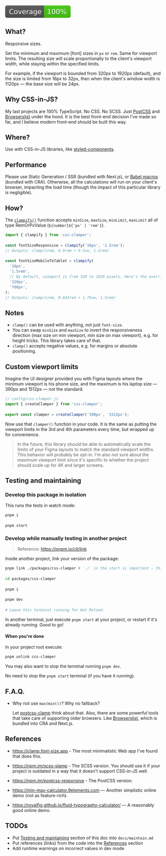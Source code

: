 [![build-test](./.github/badges/coverage.svg)](./.github/badges/coverage.svg)

## What?

Responsive sizes.

Set the minimum and maximum [font] sizes in `px` or `rem`. Same for viewport limits. The resulting size will scale proportionally to the client's viewport width, while staying within the specified limits.

For example, if the viewport is bounded from 320px to 1920px (default), and the size is limited from 16px to 32px, then when the client's window width is 1120px — the base size will be 24px.

## Why CSS-in-JS?

My last projects are 100% TypeScript. No CSS. No SCSS. Just [PostCSS][postcss] and [Browserslist][browserslist] under the hood. It is the best front-end decision I've made so far, and I believe modern front-end should be built this way.

## Where?

Use with CSS-in-JS libraries, like [styled-components](https://styled-components.com/).

## Performance

Please use Static Generation / SSR (bundled with Next.js), or [Babel macros](https://babeljs.io/blog/2017/09/11/zero-config-with-babel-macros) (bundled with CRA). Otherwise, all the calculations will run on your client's browser, impacting the load time (though the impact of this particular library is negligible).

## How?

The [`clampify()`](./src/index.ts#L47) function accepts `minSize`, `maxSize`, `minLimit`, `maxLimit` all of type RemOrPxValue (`${number}${'px' | 'rem'}`).

```js
import { clampify } from 'css-clamper';

const fontSizeResponsive = clampify('16px', '1.5rem');
// Outputs: clamp(1rem, 0.9rem + 0.5vw, 1.5rem)

const fontSizeMobileToTablet = clampify(
  '16px',
  '1.5rem',
  // By default, viewport is from 320 to 1920 pixels. Here's the override:
  '320px',
  '768px',
);
// Outputs: clamp(1rem, 0.643rem + 1.79vw, 1.5rem)
```

## Notes

- `clamp()` can be used with anything, not just `font-size`.
- You can swap `minSize` and `maxSize` to invert the responsiveness direction (max size on min viewport, min size on max viewport), e.g. for height tricks. This library takes care of that.
- `clamp()` accepts negative values, e.g. for margins or absolute positioning.

## Custom viewport limits

Imagine the UI designer provided you with Figma layouts where the minimum viewport is his phone size, and the maximum is his laptop size — 390px and 1512px — not the standard.

```js
// config/css-clamper.js
import { createClamper } from 'css-clamper';

export const clamper = createClamper('390px', '1512px');
```

Now use that `clamper()` function in your code. It is the same as putting the viewport limits in the 3rd and 4th parameters every time, but wrapped up for convenience.

> In the future, this library should be able to automatically scale the limits of your Figma layouts to match the standard viewport widths. This behavior will probably be opt-in. I'm also not sure about the maximum viewport limit since it's specific to whether the project should scale up for 4K and larger screens.

## Testing and maintaining

### Develop this package in isolation

This runs the tests in watch mode:

```sh
pnpm i

pnpm start
```

### Develop while manually testing in another project

> Reference: https://pnpm.io/cli/link

Inside another project, link your version of the package:

```sh
pnpm link ./packages/css-clamper # `./` in the start is important — this is how `pnpm link` knows that it is a relative path.

cd packages/css-clamper

pnpm i

pnpm dev

# Leave this terminal running for Hot Reload.
```

In another terminal, just execute `pnpm start` at your project, or restart if it's already running. Good to go!

#### When you're done

In your project root execute:

```sh
pnpm unlink css-clamper
```

You may also want to stop the terminal running `pnpm dev`.

No need to stop the `pnpm start` terminal (if you have it running).

## F.A.Q.

- Why not use `max(min())`? Why no fallback?

  Let [postcss-clamp](https://www.npmjs.com/package/postcss-clamp) think about that. Also, there are some powerful tools that take care of supporting older browsers. Like [Browserslist][browserslist], which is bundled into CRA and Next.js.

## References

- https://clamp.font-size.app - The most minimalistic Web app I've found that does this.
- https://npm.im/scss-slamp - The SCSS version. You should use it if your project is outdated in a way that it doesn't support CSS-in-JS well.
- https://npm.im/postcss-responsive - The PostCSS version.

- https://min-max-calculator.9elements.com — Another simplistic online demo (not as feature-rich).
- https://royalfig.github.io/fluid-typography-calculator/ — A reasonably good online demo.

## TODOs

- Put [Testing and maintaining](#testing-and-maintaining) section of this doc into `docs/maintain.md`
- Put references (links) from the code into the [References](#references) section
- Add runtime warnings on incorrect values in dev mode

<!-- Link definitions: -->

[browserslist]: https://browsersl.ist
[postcss]: https://postcss.org
